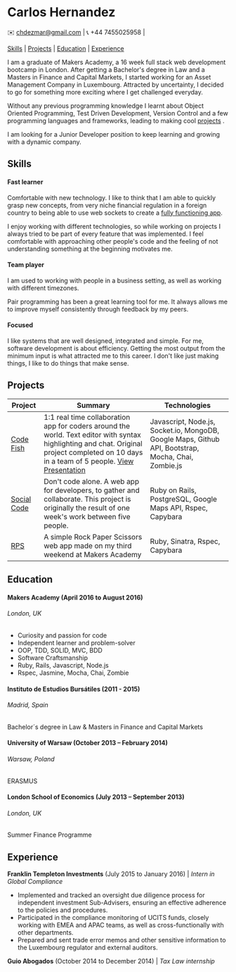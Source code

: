 # Carlos Hernandez


:envelope:  chdezmar@gmail.com | :telephone_receiver: +44 7455025958 |

[Skills](#Skills) | [Projects](#Projects) |  [Education](#Education) | [Experience](#Experience)

I am a graduate of Makers Academy, a 16 week full stack web development bootcamp in London. After getting a Bachelor's degree in Law and a Masters in Finance and Capital Markets, I started working for an Asset Management Company in Luxembourg. Attracted by uncertainty, I decided to go for something more exciting where I get challenged everyday.

Without any previous programming knowledge I learnt about Object Oriented Programming, Test Driven Development, Version Control and a few programming languages and frameworks, leading to making cool [projects](#Projects) .


I am looking for a Junior Developer position to keep learning and growing with a dynamic company.


## <a name="Skills">Skills</a>

#### Fast learner

Comfortable with new technology. I like to think that I am able to quickly grasp new concepts, from very niche financial regulation in a foreign country to being able to use web sockets to create a [
fully functioning app]().

I enjoy working with different technologies, so while working on projects I always tried to be part of every feature that was implemented. I feel comfortable with approaching other people's code and the feeling of not understanding something at the beginning motivates me.


#### Team player

I am used to working with people in a business setting, as well as working with different timezones.

Pair programming has been a great learning tool for me. It always allows me to improve myself consistently through feedback by my peers.


#### Focused

I like systems that are well designed, integrated and simple.
For me, software development is about efficiency. Getting the most output from the minimum input is what attracted me to this career. I don't like just making things, I like to do things that make sense.


## <a name="Projects">Projects</a>

| Project | Summary | Technologies |
|---------------------------------------------------------------------------------------------------------------------------------|--------------------------------------------------------------------------------------------------|-------------------------------------------------------|
| [Code Fish](https://github.com/chdezmar/GlobalCodeNetwork) | 1:1 real time collaboration app for coders around the world. Text editor with syntax highlighting and chat. Original project completed on 10 days in a team of 5 people. [View Presentation](https://goo.gl/f2JXtX) | Javascript, Node.js, Socket.io, MongoDB, Google Maps, Github API, Bootstrap, Mocha, Chai, Zombie.js|
| [Social Code](https://github.com/chdezmar/social-code) | Don't code alone. A web app for developers, to gather and collaborate. This project is originally the result of one week's work between five people. | Ruby on Rails, PostgreSQL, Google Maps API, Rspec, Capybara|
|[RPS](https://github.com/chdezmar/rps-challenge) | A simple Rock Paper Scissors web app made on my third weekend at Makers Academy| Ruby, Sinatra, Rspec, Capybara |


## <a name="Education">Education</a>

#### Makers Academy (April 2016 to August 2016)
###### London, UK

- Curiosity and  passion for code
- Independent learner and problem-solver
- OOP, TDD, SOLID, MVC, BDD
- Software Craftsmanship
- Ruby, Rails, Javascript, Node.js
- Rspec, Jasmine, Mocha, Chai, Zombie

#### Instituto de Estudios Bursátiles (2011 - 2015)
###### Madrid, Spain
Bachelor´s degree in Law & Masters in Finance and Capital Markets

#### University of Warsaw (October 2013 – February 2014)
###### Warsaw, Poland

ERASMUS

#### London School of Economics (July 2013 – September 2013)
###### London, UK


Summer Finance Programme


## <a name="Experience">Experience</a>

**Franklin Templeton Investments** (July 2015 to January 2016) | *Intern in Global Compliance*

* Implemented and tracked an oversight due diligence process for independent investment Sub-Advisers, ensuring an effective adherence to the policies and procedures.
* Participated in the compliance monitoring of UCITS funds, closely working with EMEA and APAC teams, as well as cross-functionally with other departments.
* Prepared and sent trade error memos and other sensitive information to the Luxembourg regulator and external auditors.

**Guio Abogados** (October 2014 to December 2014) | *Tax Law internship*
